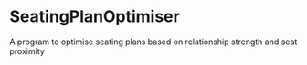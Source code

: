 # SeatingPlanOptimiser
A program to optimise seating plans based on relationship strength and seat proximity
